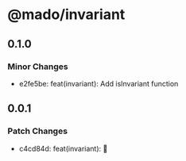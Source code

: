 # @mado/invariant

## 0.1.0

### Minor Changes

- e2fe5be: feat(invariant): Add isInvariant function

## 0.0.1

### Patch Changes

- c4cd84d: feat(invariant): 🎉
